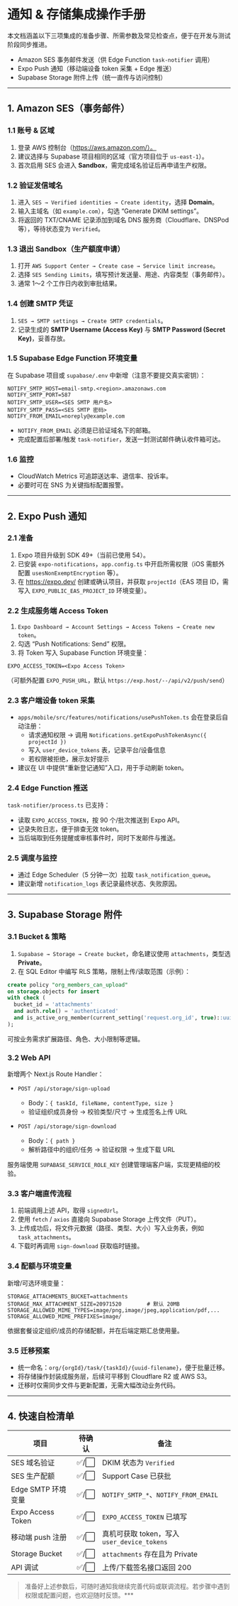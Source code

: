 # 通知 & 存储集成操作手册

本文档涵盖以下三项集成的准备步骤、所需参数及常见检查点，便于在开发与测试阶段同步推进。

- Amazon SES 事务邮件发送（供 Edge Function `task-notifier` 调用）
- Expo Push 通知（移动端设备 token 采集 + Edge 推送）
- Supabase Storage 附件上传（统一直传与访问控制）

---

## 1. Amazon SES（事务邮件）

### 1.1 账号 & 区域
1. 登录 AWS 控制台（https://aws.amazon.com/）。
2. 建议选择与 Supabase 项目相同的区域（官方项目位于 `us-east-1`）。
3. 首次启用 SES 会进入 **Sandbox**，需完成域名验证后再申请生产权限。

### 1.2 验证发信域名
1. 进入 `SES → Verified identities → Create identity`，选择 **Domain**。
2. 输入主域名（如 `example.com`），勾选 “Generate DKIM settings”。
3. 将返回的 TXT/CNAME 记录添加到域名 DNS 服务商（Cloudflare、DNSPod 等），等待状态变为 `Verified`。

### 1.3 退出 Sandbox（生产额度申请）
1. 打开 `AWS Support Center → Create case → Service limit increase`。
2. 选择 `SES Sending Limits`，填写预计发送量、用途、内容类型（事务邮件）。
3. 通常 1～2 个工作日内收到审批结果。

### 1.4 创建 SMTP 凭证
1. `SES → SMTP settings → Create SMTP credentials`。
2. 记录生成的 **SMTP Username (Access Key)** 与 **SMTP Password (Secret Key)**，妥善存放。

### 1.5 Supabase Edge Function 环境变量
在 Supabase 项目或 `supabase/.env` 中新增（注意不要提交真实密钥）：

```
NOTIFY_SMTP_HOST=email-smtp.<region>.amazonaws.com
NOTIFY_SMTP_PORT=587
NOTIFY_SMTP_USER=<SES SMTP 用户名>
NOTIFY_SMTP_PASS=<SES SMTP 密码>
NOTIFY_FROM_EMAIL=noreply@example.com
```

- `NOTIFY_FROM_EMAIL` 必须是已验证域名下的邮箱。
- 完成配置后部署/触发 `task-notifier`，发送一封测试邮件确认收件箱可达。

### 1.6 监控
- CloudWatch Metrics 可追踪送达率、退信率、投诉率。
- 必要时可在 SNS 为关键指标配置报警。

---

## 2. Expo Push 通知

### 2.1 准备
1. Expo 项目升级到 SDK 49+（当前已使用 54）。
2. 已安装 `expo-notifications`，`app.config.ts` 中开启所需权限（iOS 需额外配置 `usesNonExemptEncryption` 等）。
3. 在 https://expo.dev/ 创建或确认项目，并获取 `projectId`（EAS 项目 ID，需写入 `EXPO_PUBLIC_EAS_PROJECT_ID` 环境变量）。

### 2.2 生成服务端 Access Token
1. `Expo Dashboard → Account Settings → Access Tokens → Create new token`。
2. 勾选 “Push Notifications: Send” 权限。
3. 将 Token 写入 Supabase Function 环境变量：

```
EXPO_ACCESS_TOKEN=<Expo Access Token>
```

（可额外配置 `EXPO_PUSH_URL`，默认 `https://exp.host/--/api/v2/push/send`）

### 2.3 客户端设备 token 采集
- `apps/mobile/src/features/notifications/usePushToken.ts` 会在登录后自动注册：
  - 请求通知权限 → 调用 `Notifications.getExpoPushTokenAsync({ projectId })`
  - 写入 `user_device_tokens` 表，记录平台/设备信息
  - 若权限被拒绝，展示友好提示
- 建议在 UI 中提供“重新登记通知”入口，用于手动刷新 token。

### 2.4 Edge Function 推送
`task-notifier/process.ts` 已支持：
- 读取 `EXPO_ACCESS_TOKEN`，按 90 个/批次推送到 Expo API。
- 记录失败日志，便于排查无效 token。
- 当后端取到任务提醒或审核事件时，同时下发邮件与推送。

### 2.5 调度与监控
- 通过 Edge Scheduler（5 分钟一次）拉取 `task_notification_queue`。
- 建议新增 `notification_logs` 表记录最终状态、失败原因。

---

## 3. Supabase Storage 附件

### 3.1 Bucket & 策略
1. `Supabase → Storage → Create bucket`，命名建议使用 `attachments`，类型选 **Private**。
2. 在 SQL Editor 中编写 RLS 策略，限制上传/读取范围（示例）：

```sql
create policy "org_members_can_upload"
on storage.objects for insert
with check (
  bucket_id = 'attachments'
  and auth.role() = 'authenticated'
  and is_active_org_member(current_setting('request.org_id', true)::uuid, auth.uid())
);
```

可按业务需求扩展路径、角色、大小限制等逻辑。

### 3.2 Web API
新增两个 Next.js Route Handler：

- `POST /api/storage/sign-upload`
  - Body：`{ taskId, fileName, contentType, size }`
  - 验证组织成员身份 → 校验类型/尺寸 → 生成签名上传 URL

- `POST /api/storage/sign-download`
  - Body：`{ path }`
  - 解析路径中的组织/任务 → 验证权限 → 生成下载 URL

服务端使用 `SUPABASE_SERVICE_ROLE_KEY` 创建管理端客户端，实现更精细的校验。

### 3.3 客户端直传流程
1. 前端调用上述 API，取得 `signedUrl`。
2. 使用 `fetch` / `axios` 直接向 Supabase Storage 上传文件（PUT）。
3. 上传成功后，将文件元数据（路径、类型、大小）写入业务表，例如 `task_attachments`。
4. 下载时再调用 `sign-download` 获取临时链接。

### 3.4 配额与环境变量
新增/可选环境变量：

```
STORAGE_ATTACHMENTS_BUCKET=attachments
STORAGE_MAX_ATTACHMENT_SIZE=20971520        # 默认 20MB
STORAGE_ALLOWED_MIME_TYPES=image/png,image/jpeg,application/pdf,...
STORAGE_ALLOWED_MIME_PREFIXES=image/
```

依据套餐设定组织/成员的存储配额，并在后端定期汇总使用量。

### 3.5 迁移预案
- 统一命名：`org/{orgId}/task/{taskId}/{uuid-filename}`，便于批量迁移。
- 将存储操作封装成服务层，后续可平移到 Cloudflare R2 或 AWS S3。
- 迁移时仅需同步文件与更新配置，无需大幅改动业务代码。

---

## 4. 快速自检清单

| 项目 | 待确认 | 备注 |
| --- | --- | --- |
| SES 域名验证 | ✅/⬜ | DKIM 状态为 `Verified` |
| SES 生产配额 | ✅/⬜ | Support Case 已获批 |
| Edge SMTP 环境变量 | ✅/⬜ | `NOTIFY_SMTP_*`、`NOTIFY_FROM_EMAIL` |
| Expo Access Token | ✅/⬜ | `EXPO_ACCESS_TOKEN` 已填写 |
| 移动端 push 注册 | ✅/⬜ | 真机可获取 token，写入 `user_device_tokens` |
| Storage Bucket | ✅/⬜ | `attachments` 存在且为 Private |
| API 调试 | ✅/⬜ | 上传/下载签名接口返回 200 |

> 准备好上述参数后，可随时通知我继续完善代码或联调流程。若步骤中遇到权限或配置问题，也欢迎随时反馈。***
